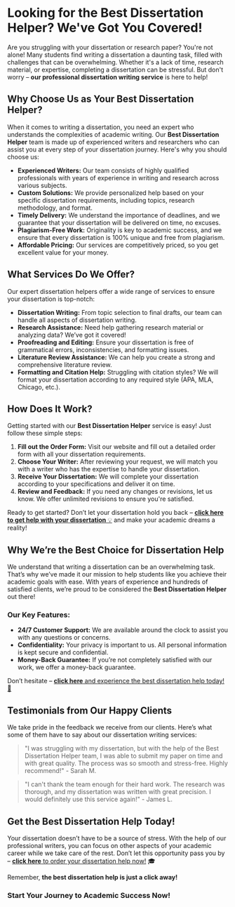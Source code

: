 # Looking for the Best Dissertation Helper? We've Got You Covered!

Are you struggling with your dissertation or research paper? You're not alone! Many students find writing a dissertation a daunting task, filled with challenges that can be overwhelming. Whether it's a lack of time, research material, or expertise, completing a dissertation can be stressful. But don't worry – **our professional dissertation writing service** is here to help!

## Why Choose Us as Your Best Dissertation Helper?

When it comes to writing a dissertation, you need an expert who understands the complexities of academic writing. Our **Best Dissertation Helper** team is made up of experienced writers and researchers who can assist you at every step of your dissertation journey. Here's why you should choose us:

- **Experienced Writers:** Our team consists of highly qualified professionals with years of experience in writing and research across various subjects.
- **Custom Solutions:** We provide personalized help based on your specific dissertation requirements, including topics, research methodology, and format.
- **Timely Delivery:** We understand the importance of deadlines, and we guarantee that your dissertation will be delivered on time, no excuses.
- **Plagiarism-Free Work:** Originality is key to academic success, and we ensure that every dissertation is 100% unique and free from plagiarism.
- **Affordable Pricing:** Our services are competitively priced, so you get excellent value for your money.

## What Services Do We Offer?

Our expert dissertation helpers offer a wide range of services to ensure your dissertation is top-notch:

- **Dissertation Writing:** From topic selection to final drafts, our team can handle all aspects of dissertation writing.
- **Research Assistance:** Need help gathering research material or analyzing data? We’ve got it covered!
- **Proofreading and Editing:** Ensure your dissertation is free of grammatical errors, inconsistencies, and formatting issues.
- **Literature Review Assistance:** We can help you create a strong and comprehensive literature review.
- **Formatting and Citation Help:** Struggling with citation styles? We will format your dissertation according to any required style (APA, MLA, Chicago, etc.).

## How Does It Work?

Getting started with our **Best Dissertation Helper** service is easy! Just follow these simple steps:

1. **Fill out the Order Form:** Visit our website and fill out a detailed order form with all your dissertation requirements.
2. **Choose Your Writer:** After reviewing your request, we will match you with a writer who has the expertise to handle your dissertation.
3. **Receive Your Dissertation:** We will complete your dissertation according to your specifications and deliver it on time.
4. **Review and Feedback:** If you need any changes or revisions, let us know. We offer unlimited revisions to ensure you're satisfied.

Ready to get started? Don’t let your dissertation hold you back – [**click here to get help with your dissertation** 💡](https://tinyurl.com/topessay?keyword=best+dissertation+helper) and make your academic dreams a reality!

## Why We’re the Best Choice for Dissertation Help

We understand that writing a dissertation can be an overwhelming task. That’s why we’ve made it our mission to help students like you achieve their academic goals with ease. With years of experience and hundreds of satisfied clients, we’re proud to be considered the **Best Dissertation Helper** out there!

### Our Key Features:

- **24/7 Customer Support:** We are available around the clock to assist you with any questions or concerns.
- **Confidentiality:** Your privacy is important to us. All personal information is kept secure and confidential.
- **Money-Back Guarantee:** If you’re not completely satisfied with our work, we offer a money-back guarantee.

Don’t hesitate – [**click here** and experience the best dissertation help today! 🚀](https://tinyurl.com/topessay?keyword=best+dissertation+helper)

## Testimonials from Our Happy Clients

We take pride in the feedback we receive from our clients. Here’s what some of them have to say about our dissertation writing services:

> "I was struggling with my dissertation, but with the help of the Best Dissertation Helper team, I was able to submit my paper on time and with great quality. The process was so smooth and stress-free. Highly recommend!" - Sarah M.

> "I can't thank the team enough for their hard work. The research was thorough, and my dissertation was written with great precision. I would definitely use this service again!" - James L.

## Get the Best Dissertation Help Today!

Your dissertation doesn’t have to be a source of stress. With the help of our professional writers, you can focus on other aspects of your academic career while we take care of the rest. Don’t let this opportunity pass you by – [**click here** to order your dissertation help now!](https://tinyurl.com/topessay?keyword=best+dissertation+helper) 🎓

Remember, **the best dissertation help is just a click away!**

### Start Your Journey to Academic Success Now!
